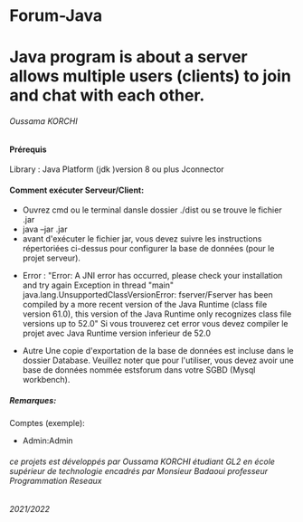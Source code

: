 # Forum-Java
Java program is about a server allows multiple users (clients) to join and chat with each other.
=======================
###### Oussama KORCHI

#### Prérequis
Library :
 Java Platform (jdk )version 8 ou plus
 Jconnector

#### Comment exécuter Serveur/Client:
- Ouvrez cmd ou le terminal dansle dossier ./dist ou se trouve le fichier .jar
-  java –jar <ExecutableJarFileName>.jar
- avant d'exécuter le fichier jar, vous devez suivre les instructions répertoriées ci-dessus pour configurer la base de données (pour le projet serveur).

* Error : 
"Error: A JNI error has occurred, please check your installation and try again
Exception in thread "main" java.lang.UnsupportedClassVersionError: fserver/Fserver has been compiled by a more recent version of the Java Runtime (class file version 61.0), this version of the Java Runtime only recognizes class file versions up to 52.0"
Si vous trouverez cet error vous devez compiler le projet avec Java Runtime version inferieur de 52.0


* Autre
Une copie d'exportation de la base de données est incluse dans le dossier Database.
Veuillez noter que pour l'utiliser, vous devez avoir une base de données nommée estsforum dans votre SGBD (Mysql workbench).

#####  Remarques:
Comptes (exemple):
- Admin:Admin

###### ce projets est développés par Oussama KORCHI étudiant GL2 en école supérieur de technologie encadrés par Monsieur Badaoui professeur Programmation Reseaux
###### 2021/2022
